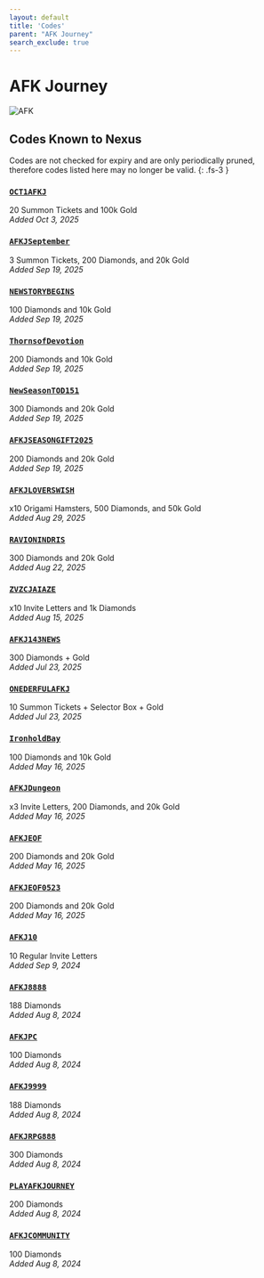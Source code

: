```yaml
---
layout: default
title: 'Codes'
parent: "AFK Journey"
search_exclude: true
---
```


# AFK Journey

![AFK](https://cdn.discordapp.com/emojis/1323743261961093183.png)

## Codes Known to Nexus

Codes are not checked for expiry and are only periodically pruned, therefore codes listed here may no longer be valid.
{: .fs-3 }

### [`OCT1AFKJ`](https://nexus-codes.app/copy/?code=OCT1AFKJ)

20 Summon Tickets and 100k Gold<br />*Added Oct 3, 2025*

### [`AFKJSeptember`](https://nexus-codes.app/copy/?code=AFKJSeptember)

3 Summon Tickets, 200 Diamonds, and 20k Gold<br />*Added Sep 19, 2025*

### [`NEWSTORYBEGINS`](https://nexus-codes.app/copy/?code=NEWSTORYBEGINS)

100 Diamonds and 10k Gold<br />*Added Sep 19, 2025*

### [`ThornsofDevotion`](https://nexus-codes.app/copy/?code=ThornsofDevotion)

200 Diamonds and 10k Gold<br />*Added Sep 19, 2025*

### [`NewSeasonTOD151`](https://nexus-codes.app/copy/?code=NewSeasonTOD151)

300 Diamonds and 20k Gold<br />*Added Sep 19, 2025*

### [`AFKJSEASONGIFT2025`](https://nexus-codes.app/copy/?code=AFKJSEASONGIFT2025)

200 Diamonds and 20k Gold<br />*Added Sep 19, 2025*

### [`AFKJLOVERSWISH`](https://nexus-codes.app/copy/?code=AFKJLOVERSWISH)

x10 Origami Hamsters, 500 Diamonds, and 50k Gold<br />*Added Aug 29, 2025*

### [`RAVIONINDRIS`](https://nexus-codes.app/copy/?code=RAVIONINDRIS)

300 Diamonds and 20k Gold<br />*Added Aug 22, 2025*

### [`ZVZCJAIAZE`](https://nexus-codes.app/copy/?code=ZVZCJAIAZE)

x10 Invite Letters and 1k Diamonds<br />*Added Aug 15, 2025*

### [`AFKJ143NEWS`](https://nexus-codes.app/copy/?code=AFKJ143NEWS)

300 Diamonds + Gold<br />*Added Jul 23, 2025*

### [`ONEDERFULAFKJ`](https://nexus-codes.app/copy/?code=ONEDERFULAFKJ)

10 Summon Tickets + Selector Box + Gold<br />*Added Jul 23, 2025*

### [`IronholdBay`](https://nexus-codes.app/copy/?code=IronholdBay)

100 Diamonds and 10k Gold<br />*Added May 16, 2025*

### [`AFKJDungeon`](https://nexus-codes.app/copy/?code=AFKJDungeon)

x3 Invite Letters, 200 Diamonds, and 20k Gold<br />*Added May 16, 2025*

### [`AFKJEOF`](https://nexus-codes.app/copy/?code=AFKJEOF)

200 Diamonds and 20k Gold<br />*Added May 16, 2025*

### [`AFKJEOF0523`](https://nexus-codes.app/copy/?code=AFKJEOF0523)

200 Diamonds and 20k Gold<br />*Added May 16, 2025*

### [`AFKJ10`](https://nexus-codes.app/copy/?code=AFKJ10)

10 Regular Invite Letters<br />*Added Sep 9, 2024*

### [`AFKJ8888`](https://nexus-codes.app/copy/?code=AFKJ8888)

188 Diamonds<br />*Added Aug 8, 2024*

### [`AFKJPC`](https://nexus-codes.app/copy/?code=AFKJPC)

100 Diamonds<br />*Added Aug 8, 2024*

### [`AFKJ9999`](https://nexus-codes.app/copy/?code=AFKJ9999)

188 Diamonds<br />*Added Aug 8, 2024*

### [`AFKJRPG888`](https://nexus-codes.app/copy/?code=AFKJRPG888)

300 Diamonds<br />*Added Aug 8, 2024*

### [`PLAYAFKJOURNEY`](https://nexus-codes.app/copy/?code=PLAYAFKJOURNEY)

200 Diamonds<br />*Added Aug 8, 2024*

### [`AFKJCOMMUNITY`](https://nexus-codes.app/copy/?code=AFKJCOMMUNITY)

100 Diamonds<br />*Added Aug 8, 2024*